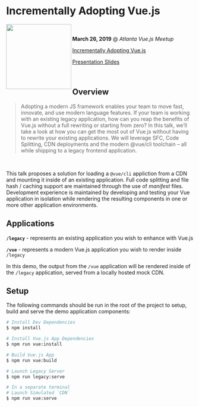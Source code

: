 # Incrementally Adopting Vue.js

<img width="175"  align="left" src="https://www.shareicon.net/download/2017/01/24/875994_media_512x512.png">

<br />

**March 26, 2019** @ *Atlanta Vue.js Meetup*

[Incrementally Adopting Vue.js](https://www.meetup.com/Atlanta-Vue-js-Meetup/events/258558748/)

[Presentation Slides](slides.pdf)

<br />

## Overview

> Adopting a modern JS framework enables your team to move fast, innovate, and use modern language features. If your team is working with an existing legacy application, how can you reap the benefits of Vue.js without a full rewriting or starting from zero? In this talk, we’ll take a look at how you can get the most out of Vue.js without having to rewrite your existing applications. We will leverage SFC, Code Splitting, CDN deployments and the modern @vue/cli toolchain – all while shipping to a legacy frontend application.

<br >

This talk proposes a solution for loading a `@vue/cli` appliction from a CDN and mounting it inside of an existing application. Full code splitting and file hash / caching support are maintained through the use of _manifest_ files. Development experience is maintained by developing and testing your Vue application in isolation while rendering the resulting components in one or more other application environments.

## Applications

**`/legacy`** - represents an existing application you wish to enhance with Vue.js

**`/vue`** - represents a modern Vue.js application you wish to render inside `/legacy`

In this demo, the output from the `/vue` application will be rendered inside of the `/legacy` application, served from a locally hosted mock CDN.

## Setup

The following commands should be run in the root of the project to setup, build and serve the demo application components:

```sh
# Install Dev Dependencies
$ npm install

# Install Vue.js App Dependencies
$ npm run vue:install

# Build Vue.js App
$ npm run vue:build

# Launch Legacy Server
$ npm run legacy:serve

# In a separate terminal
# Launch Simulated `CDN`
$ npm run vue:serve

```


